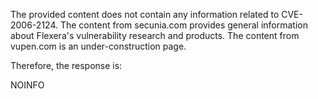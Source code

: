 The provided content does not contain any information related to CVE-2006-2124. The content from secunia.com provides general information about Flexera's vulnerability research and products. The content from vupen.com is an under-construction page.

Therefore, the response is:

NOINFO